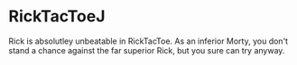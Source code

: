 # RickTacToeJ

Rick is absolutley unbeatable in RickTacToe. As an inferior Morty, you don't stand a chance against the far superior Rick, but you sure can try anyway.
